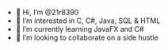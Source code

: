 - 👋 Hi, I’m @21r8390
- 👀 I’m interested in C, C#, Java, SQL & HTML
- 🌱 I’m currently learning JavaFX and C#
- 💞️ I’m looking to collaborate on a side hustle

<!---
21r8390/21r8390 is a ✨ special ✨ repository because its `README.md` (this file) appears on your GitHub profile.
You can click the Preview link to take a look at your changes.
--->
